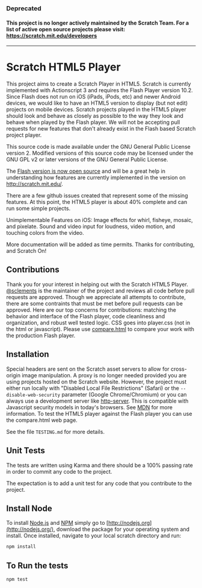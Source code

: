 ### Deprecated
#### This project is no longer actively maintained by the Scratch Team. For a list of active open source projects please visit: https://scratch.mit.edu/developers

---

# Scratch HTML5 Player

This project aims to create a Scratch Player in HTML5.  Scratch is currently implemented with Actionscript 3 and requires the Flash Player version 10.2.  Since Flash does not run on iOS (iPads, iPods, etc) and newer Android devices, we would like to have an HTML5 version to display (but not edit) projects on mobile devices. Scratch projects played in the HTML5 player should look and behave as closely as possible to the way they look and behave when played by the Flash player.  We will not be accepting pull requests for new features that don't already exist in the Flash based Scratch project player.

This source code is made available under the GNU General Public License version 2. Modified versions of this source code may be licensed under the GNU GPL v2 or later versions of the GNU General Public License.

The [Flash version is now open source](https://github.com/LLK/scratch-flash) and will be a great help in understanding how features are currently implemented in the version on http://scratch.mit.edu/.

There are a few github issues created that represent some of the missing features.  At this point, the HTML5 player is about 40% complete and can run some simple projects.

Unimplementable Features on iOS: Image effects for whirl, fisheye, mosaic, and pixelate.  Sound and video input for loudness, video motion, and touching colors from the video.

More documentation will be added as time permits. Thanks for contributing, and Scratch On!

## Contributions

Thank you for your interest in helping out with the Scratch HTML5 Player.  [@sclements](https://github.com/sclements/) is the maintainer of the project and reviews all code before pull requests are approved.  Though we appreciate all attempts to contribute, there are some contraints that must be met before pull requests can be approved.  Here are our top concerns for contributions: matching the behavior and interface of the Flash player, code cleanliness and organization, and robust well tested logic.  CSS goes into player.css (not in the html or javascript).  Please use [compare.html](https://github.com/LLK/scratch-html5/blob/master/compare.html) to compare your work with the production Flash player.


## Installation

Special headers are sent on the Scratch asset servers to allow for cross-origin image manipulation.  A proxy is no longer needed provided you are using projects hosted on the Scratch website.  However, the project must either run locally with "Disabled Local File Restrictions" (Safari) or the `--disable-web-security` parameter (Google Chrome/Chromium) or you can always use a development server like [http-server](https://www.npmjs.org/package/http-server).  This is compatible with Javascript security models in today's browsers.  See [MDN](https://developer.mozilla.org/en-US/docs/Web/HTML/CORS_enabled_image) for more information.  To test the HTML5 player against the Flash player you can use the compare.html web page.

See the file `TESTING.md` for more details.


Unit Tests
----------
The tests are written using Karma and there should be a 100% passing rate in order to commit any code to the project.

The expectation is to add a unit test for any code that you contribute to the project.


Install Node
---------------------------------------

To install [Node.js](http://nodejs.org) and [NPM](http://npmjs.org) simply go to [http://nodejs.org](http://nodejs.org/), download the package for your operating system and install. Once installed, navigate to your local scratch directory and run:

```bash
npm install
```

To Run the tests
----------------

```bash
npm test
```
